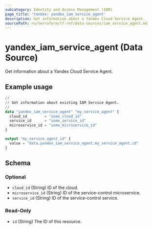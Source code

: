 ```yaml
---
subcategory: Identity and Access Management (IAM)
page_title: 'Yandex: yandex_iam_service_agent'
description: Get information about a Yandex Cloud Service Agent.
sourcePath: ru/terraform/tf-ref/data-sources/iam_service_agent.md
---
```


# yandex_iam_service_agent (Data Source)

Get information about a Yandex Cloud Service Agent.

## Example usage

```terraform
//
// Get information about existing IAM Service Agent.
//
data "yandex_iam_service_agent" "my_service_agent" {
  cloud_id        = "some_cloud_id"
  service_id      = "some_service_id"
  microservice_id = "some_microservice_id"
}

output "my_service_agent_id" {
  value = "data.yandex_iam_service_agent.my_service_agent.id"
}
```

<!-- schema generated by tfplugindocs -->
## Schema

### Optional

- `cloud_id` (String) ID of the cloud.
- `microservice_id` (String) ID of the service-control microservice.
- `service_id` (String) ID of the service-control service.

### Read-Only

- `id` (String) The ID of this resource.
